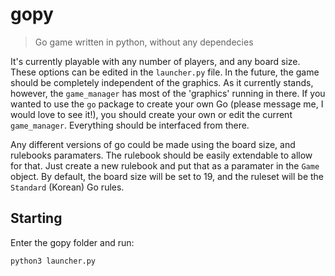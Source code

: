 # gopy
> Go game written in python, without any dependecies

It's currently playable with any number of players, and any board size. These options can be edited in the `launcher.py` file.
In the future, the game should be completely independent of the graphics. As it currently stands, however, the `game_manager` has most of the 'graphics' running in there.
If you wanted to use the `go` package to create your own Go (please message me, I would love to see it!), you should create your own or edit the current `game_manager`. Everything should be interfaced from there.

Any different versions of go could be made using the board size, and rulebooks paramaters. The rulebook should be easily extendable to allow for that.
Just create a new rulebook and put that as a paramater in the `Game` object. 
By default, the board size will be set to 19, and the ruleset will be the `Standard` (Korean) Go rules.

## Starting

Enter the gopy folder and run:

```python3 launcher.py```
